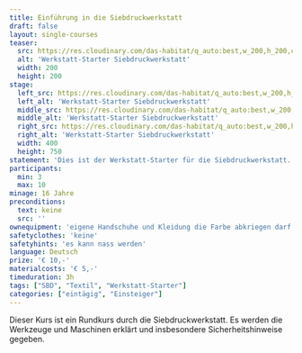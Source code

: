 ```yaml
---
title: Einführung in die Siebdruckwerkstatt
draft: false
layout: single-courses
teaser:
  src: https://res.cloudinary.com/das-habitat/q_auto:best,w_200,h_200,c_fill,f_auto,dpr_auto/v1586981093/kurse/R0012238_wwebau.jpg
  alt: 'Werkstatt-Starter Siebdruckwerkstatt'
  width: 200
  height: 200
stage:
  left_src: https://res.cloudinary.com/das-habitat/q_auto:best,w_200,h_200,c_fill,f_auto,dpr_auto/v1586981092/kurse/R0012223_rciefq.jpg
  left_alt: 'Werkstatt-Starter Siebdruckwerkstatt'
  middle_src: https://res.cloudinary.com/das-habitat/q_auto:best,w_200,h_200,c_fill,f_auto,dpr_auto/v1586981087/kurse/IMG_20200123_224822_dig2sc.jpg
  middle_alt: 'Werkstatt-Starter Siebdruckwerkstatt'
  right_src: https://res.cloudinary.com/das-habitat/q_auto:best,w_200,h_200,c_fill,f_auto,dpr_auto/v1586981089/kurse/R0012218_kcl1fr.jpg
  right_alt: 'Werkstatt-Starter Siebdruckwerkstatt'
  width: 400
  height: 750
statement: 'Dies ist der Werkstatt-Starter für die Siebdruckwerkstatt. Er ist die Voraussetzung um selbständig in der Siebdruckwerkstatt arbeiten zu dürfen.'
participants: 
  min: 3
  max: 10
minage: 16 Jahre
preconditions: 
  text: keine
  src: ''
ownequipment: 'eigene Handschuhe und Kleidung die Farbe abkriegen darf'
safetyclothes: 'keine'
safetyhints: 'es kann nass werden'
language: Deutsch
prize: '€ 10,-'
materialcosts: '€ 5,-'
timeduration: 3h
tags: ["SBD", "Textil", "Werkstatt-Starter"]
categories: ["eintägig", "Einsteiger"]
---
```

Dieser Kurs ist ein Rundkurs durch die Siebdruckwerkstatt. Es werden die Werkzeuge und Maschinen erklärt und insbesondere Sicherheitshinweise gegeben.